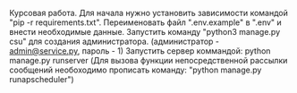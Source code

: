 Курсовая работа.
Для начала нужно установить зависимости командой "pip -r requirements.txt".
Переименовать файл ".env.example" в ".env" и внести необходимые данные.
Запустить команду "python3 manage.py csu" для создания администратора.
(администратор - admin@service.py, пароль - 1)
Запустить сервер коммандой: python manage.py runserver
(Для вызова функции непосредственной рассылки сообщений необоходимо прописать команду:
"python manage.py runapscheduler")
